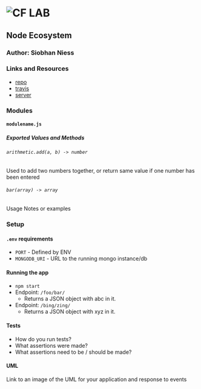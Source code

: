 ![CF](http://i.imgur.com/7v5ASc8.png) LAB
=================================================

## Node Ecosystem

### Author: Siobhan Niess

### Links and Resources
* [repo](http://xyz.com)
* [travis](http://xyz.com)
* [server](http://xyz.com)

### Modules
#### `modulename.js`
##### Exported Values and Methods

###### `arithmetic.add(a, b) -> number`
Used to add two numbers together, or return same value if one number has been entered

###### `bar(array) -> array`
Usage Notes or examples

### Setup
#### `.env` requirements
* `PORT` - Defined by ENV
* `MONGODB_URI` - URL to the running mongo instance/db

#### Running the app
* `npm start`
* Endpoint: `/foo/bar/`
  * Returns a JSON object with abc in it.
* Endpoint: `/bing/zing/`
  * Returns a JSON object with xyz in it.

#### Tests
* How do you run tests?
* What assertions were made?
* What assertions need to be / should be made?

#### UML
Link to an image of the UML for your application and response to events
